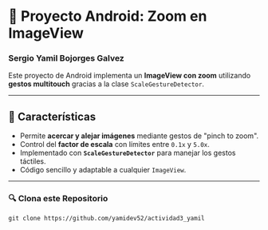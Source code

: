 # 📱 Proyecto Android: Zoom en ImageView

### Sergio Yamil Bojorges Galvez

Este proyecto de Android implementa un **ImageView con zoom** utilizando **gestos multitouch** gracias a la clase `ScaleGestureDetector`.

---

## 🚀 Características

- Permite **acercar y alejar imágenes** mediante gestos de "pinch to zoom".
- Control del **factor de escala** con límites entre `0.1x` y `5.0x`.
- Implementado con **`ScaleGestureDetector`** para manejar los gestos táctiles.
- Código sencillo y adaptable a cualquier `ImageView`.

---

### 🔍 Clona este Repositorio

```
git clone https://github.com/yamidev52/actividad3_yamil


